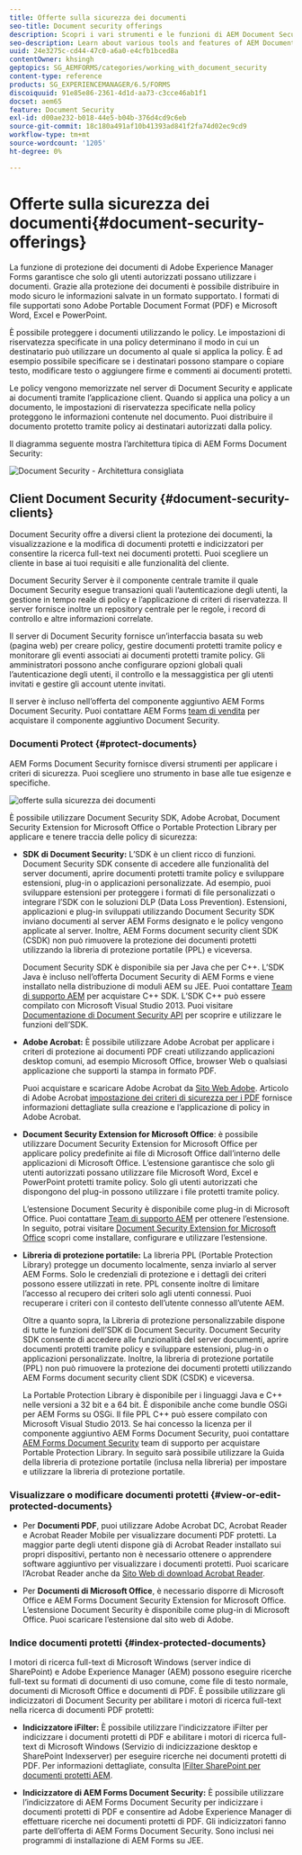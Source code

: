 ```yaml
---
title: Offerte sulla sicurezza dei documenti
seo-title: Document security offerings
description: Scopri i vari strumenti e le funzioni di AEM Document Security
seo-description: Learn about various tools and features of AEM Document Security
uuid: 24e3275c-cd44-47c0-a6a0-e4cfb1bced8a
contentOwner: khsingh
geptopics: SG_AEMFORMS/categories/working_with_document_security
content-type: reference
products: SG_EXPERIENCEMANAGER/6.5/FORMS
discoiquuid: 91e85e86-2361-4d1d-aa73-c3cce46ab1f1
docset: aem65
feature: Document Security
exl-id: d00ae232-b018-44e5-b04b-376d4cd9c6eb
source-git-commit: 18c180a491af10b41393ad841f2fa74d02ec9cd9
workflow-type: tm+mt
source-wordcount: '1205'
ht-degree: 0%

---
```


# Offerte sulla sicurezza dei documenti{#document-security-offerings}

La funzione di protezione dei documenti di Adobe Experience Manager Forms garantisce che solo gli utenti autorizzati possano utilizzare i documenti. Grazie alla protezione dei documenti è possibile distribuire in modo sicuro le informazioni salvate in un formato supportato. I formati di file supportati sono Adobe Portable Document Format (PDF) e Microsoft Word, Excel e PowerPoint.

È possibile proteggere i documenti utilizzando le policy. Le impostazioni di riservatezza specificate in una policy determinano il modo in cui un destinatario può utilizzare un documento al quale si applica la policy. È ad esempio possibile specificare se i destinatari possono stampare o copiare testo, modificare testo o aggiungere firme e commenti ai documenti protetti.

Le policy vengono memorizzate nel server di Document Security e applicate ai documenti tramite l’applicazione client. Quando si applica una policy a un documento, le impostazioni di riservatezza specificate nella policy proteggono le informazioni contenute nel documento. Puoi distribuire il documento protetto tramite policy ai destinatari autorizzati dalla policy.

Il diagramma seguente mostra l’architettura tipica di AEM Forms Document Security:

![Document Security - Architettura consigliata](do-not-localize/document_security_architecture.png)

## Client Document Security {#document-security-clients}

Document Security offre a diversi client la protezione dei documenti, la visualizzazione e la modifica di documenti protetti e indicizzatori per consentire la ricerca full-text nei documenti protetti. Puoi scegliere un cliente in base ai tuoi requisiti e alle funzionalità del cliente.

Document Security Server è il componente centrale tramite il quale Document Security esegue transazioni quali l’autenticazione degli utenti, la gestione in tempo reale di policy e l’applicazione di criteri di riservatezza. Il server fornisce inoltre un repository centrale per le regole, i record di controllo e altre informazioni correlate.

Il server di Document Security fornisce un’interfaccia basata su web (pagina web) per creare policy, gestire documenti protetti tramite policy e monitorare gli eventi associati ai documenti protetti tramite policy. Gli amministratori possono anche configurare opzioni globali quali l’autenticazione degli utenti, il controllo e la messaggistica per gli utenti invitati e gestire gli account utente invitati.

Il server è incluso nell’offerta del componente aggiuntivo AEM Forms Document Security. Puoi contattare AEM Forms [team di vendita](https://www.adobe.com/products/request-consultation/marketing-cloud.html?s_osc=70114000002JNwKAAW&amp;s_iid=70114000002JHs3AAG) per acquistare il componente aggiuntivo Document Security.

### Documenti Protect {#protect-documents}

AEM Forms Document Security fornisce diversi strumenti per applicare i criteri di sicurezza. Puoi scegliere uno strumento in base alle tue esigenze e specifiche.

![offerte sulla sicurezza dei documenti](assets/document-security-offerings.png)

È possibile utilizzare Document Security SDK, Adobe Acrobat, Document Security Extension for Microsoft Office o Portable Protection Library per applicare e tenere traccia delle policy di sicurezza:

* **SDK di Document Security:** L’SDK è un client ricco di funzioni. Document Security SDK consente di accedere alle funzionalità del server documenti, aprire documenti protetti tramite policy e sviluppare estensioni, plug-in o applicazioni personalizzate. Ad esempio, puoi sviluppare estensioni per proteggere i formati di file personalizzati o integrare l’SDK con le soluzioni DLP (Data Loss Prevention). Estensioni, applicazioni e plug-in sviluppati utilizzando Document Security SDK inviano documenti al server AEM Forms designato e le policy vengono applicate al server. Inoltre, AEM Forms document security client SDK (CSDK) non può rimuovere la protezione dei documenti protetti utilizzando la libreria di protezione portatile (PPL) e viceversa.

   Document Security SDK è disponibile sia per Java che per C++. L’SDK Java è incluso nell’offerta Document Security di AEM Forms e viene installato nella distribuzione di moduli AEM su JEE. Puoi contattare [Team di supporto AEM](https://helpx.adobe.com/it/marketing-cloud/contact-support.html) per acquistare C++ SDK. L’SDK C++ può essere compilato con Microsoft Visual Studio 2013. Puoi visitare [Documentazione di Document Security API](https://help.adobe.com/en_US/livecycle/11.0/Services/WS92d06802c76abadb76c48dfe12dbeb3e281-7ff0.2.html) per scoprire e utilizzare le funzioni dell’SDK.

* **Adobe Acrobat:** È possibile utilizzare Adobe Acrobat per applicare i criteri di protezione ai documenti PDF creati utilizzando applicazioni desktop comuni, ad esempio Microsoft Office, browser Web o qualsiasi applicazione che supporti la stampa in formato PDF.

   Puoi acquistare e scaricare Adobe Acrobat da [Sito Web Adobe](https://acrobat.adobe.com/us/en/free-trial-download.html). Articolo di Adobe Acrobat [impostazione dei criteri di sicurezza per i PDF](https://helpx.adobe.com/acrobat/using/setting-security-policies-pdfs.html) fornisce informazioni dettagliate sulla creazione e l’applicazione di policy in Adobe Acrobat.

* **Document Security Extension for Microsoft Office**: è possibile utilizzare Document Security Extension for Microsoft Office per applicare policy predefinite ai file di Microsoft Office dall’interno delle applicazioni di Microsoft Office. L’estensione garantisce che solo gli utenti autorizzati possano utilizzare file Microsoft Word, Excel e PowerPoint protetti tramite policy. Solo gli utenti autorizzati che dispongono del plug-in possono utilizzare i file protetti tramite policy.

   L’estensione Document Security è disponibile come plug-in di Microsoft Office. Puoi contattare [Team di supporto AEM](https://helpx.adobe.com/ca/marketing-cloud/contact-support.html) per ottenere l’estensione. In seguito, potrai visitare [Document Security Extension for Microsoft Office](https://helpx.adobe.com/aem-forms/aem-document-security/download-installer.html) scopri come installare, configurare e utilizzare l’estensione.

* **Libreria di protezione portatile:** La libreria PPL (Portable Protection Library) protegge un documento localmente, senza inviarlo al server AEM Forms. Solo le credenziali di protezione e i dettagli dei criteri possono essere utilizzati in rete. PPL consente inoltre di limitare l’accesso al recupero dei criteri solo agli utenti connessi. Puoi recuperare i criteri con il contesto dell’utente connesso all’utente AEM.

   Oltre a quanto sopra, la Libreria di protezione personalizzabile dispone di tutte le funzioni dell’SDK di Document Security. Document Security SDK consente di accedere alle funzionalità del server documenti, aprire documenti protetti tramite policy e sviluppare estensioni, plug-in o applicazioni personalizzate. Inoltre, la libreria di protezione portatile (PPL) non può rimuovere la protezione dei documenti protetti utilizzando AEM Forms document security client SDK (CSDK) e viceversa.

   La Portable Protection Library è disponibile per i linguaggi Java e C++ nelle versioni a 32 bit e a 64 bit. È disponibile anche come bundle OSGi per AEM Forms su OSGi. Il file PPL C++ può essere compilato con Microsoft Visual Studio 2013. Se hai concesso la licenza per il componente aggiuntivo AEM Forms Document Security, puoi contattare [AEM Forms Document Security](https://helpx.adobe.com/it/marketing-cloud/contact-support.html) team di supporto per acquistare Portable Protection Library. In seguito sarà possibile utilizzare la Guida della libreria di protezione portatile (inclusa nella libreria) per impostare e utilizzare la libreria di protezione portatile.

### Visualizzare o modificare documenti protetti {#view-or-edit-protected-documents}

* Per **Documenti PDF**, puoi utilizzare Adobe Acrobat DC, Acrobat Reader e Acrobat Reader Mobile per visualizzare documenti PDF protetti. La maggior parte degli utenti dispone già di Acrobat Reader installato sui propri dispositivi, pertanto non è necessario ottenere o apprendere software aggiuntivo per visualizzare i documenti protetti. Puoi scaricare l’Acrobat Reader anche da [Sito Web di download Acrobat Reader](https://get.adobe.com/reader/).

* Per **Documenti di Microsoft Office**, è necessario disporre di Microsoft Office e AEM Forms Document Security Extension for Microsoft Office. L’estensione Document Security è disponibile come plug-in di Microsoft Office. Puoi scaricare l’estensione dal sito web di Adobe.

### Indice documenti protetti {#index-protected-documents}

I motori di ricerca full-text di Microsoft Windows (server indice di SharePoint) e Adobe Experience Manager (AEM) possono eseguire ricerche full-text su formati di documenti di uso comune, come file di testo normale, documenti di Microsoft Office e documenti di PDF. È possibile utilizzare gli indicizzatori di Document Security per abilitare i motori di ricerca full-text nella ricerca di documenti PDF protetti:

* **Indicizzatore iFilter:** È possibile utilizzare l&#39;indicizzatore iFilter per indicizzare i documenti protetti di PDF e abilitare i motori di ricerca full-text di Microsoft Windows (Servizio di indicizzazione desktop e SharePoint Indexserver) per eseguire ricerche nei documenti protetti di PDF. Per informazioni dettagliate, consulta [IFilter SharePoint per documenti protetti AEM](assets/sharepoint-ifilter-doc-security.pdf).

* **Indicizzatore di AEM Forms Document Security:** È possibile utilizzare l’indicizzatore di AEM Forms Document Security per indicizzare i documenti protetti di PDF e consentire ad Adobe Experience Manager di effettuare ricerche nei documenti protetti di PDF. Gli indicizzatori fanno parte dell’offerta di AEM Forms Document Security. Sono inclusi nei programmi di installazione di AEM Forms su JEE.
